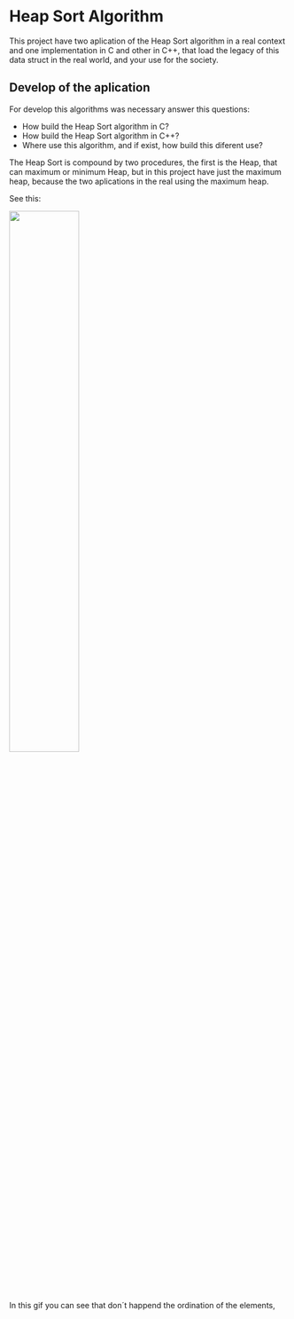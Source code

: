 <h1>Heap Sort Algorithm</h1>

<p style = "text-align = justify">
This project have two aplication of the Heap Sort algorithm in a real context and one implementation in C and other in C++, that load the legacy of this data struct in the real world, and your use for the society.
</p>

<h2>Develop of the aplication</h2>

<p style = "text-align = justify">
For develop this algorithms was necessary answer this questions:
</p>

* How build the Heap Sort algorithm in C?
* How build the Heap Sort algorithm in C++?
* Where use this algorithm, and if exist, how build this diferent use?


<p style = "text-align = justify">
The Heap Sort is compound by two procedures, the first is the Heap, that can maximum or minimum Heap, but in this project have just the maximum heap, because the two aplications in the real using the maximum heap.
</p>

See this:

<image src="image/apenas-heap.gif" width="50%">

<p style = "text-align = justify">
In this gif you can see that don´t happend the ordination of the elements, 
</p>